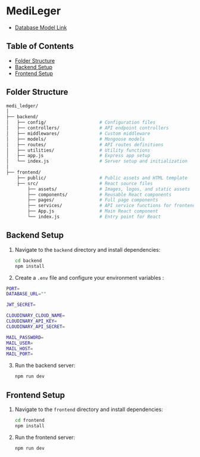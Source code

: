 # MediLeger

- [Database Model Link](https://app.eraser.io/workspace/riQPHaI0GwlNXNuDRD8b?origin=share)

## Table of Contents
- [Folder Structure](#folder-structure)
- [Backend Setup](#backend-setup)
- [Frontend Setup](#frontend-setup)

## Folder Structure

```bash
medi_ledger/
│
├── backend/
│   ├── config/                    # Configuration files 
│   ├── controllers/               # API endpoint controllers 
│   ├── middlewares/               # Custom middleware 
│   ├── models/                    # Mongoose models 
│   ├── routes/                    # API routes definitions
│   ├── utilities/                 # Utility functions 
│   ├── app.js                     # Express app setup
│   └── index.js                   # Server setup and initialization
│
├── frontend/
    ├── public/                    # Public assets and HTML template
    ├── src/                       # React source files
        ├── assets/                # Images, logos, and static assets
        ├── components/            # Reusable React components 
        ├── pages/                 # Full page components 
        ├── services/              # API service functions for frontend
        ├── App.js                 # Main React component
        └── index.js               # Entry point for React
```

## Backend Setup

1. Navigate to the `backend` directory and install dependencies:

    ```bash
    cd backend
    npm install
    ```

2. Create a `.env` file and configure your environment variables :

  ```bash
  PORT=
  DATABASE_URL=""

  JWT_SECRET=

  CLOUDINARY_CLOUD_NAME=
  CLOUDINARY_API_KEY=
  CLOUDINARY_API_SECRET=

  MAIL_PASSWORD=
  MAIL_USER=
  MAIL_HOST=
  MAIL_PORT=
  ```

3. Run the backend server:

    ```bash
    npm run dev
    ```

## Frontend Setup

1. Navigate to the `frontend` directory and install dependencies:

    ```bash
    cd frontend
    npm install
    ```

2. Run the frontend server:

    ```bash
    npm run dev
    ```
